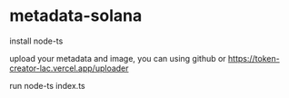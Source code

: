 # metadata-solana
install node-ts

upload your metadata and image, you can using github or https://token-creator-lac.vercel.app/uploader 

run node-ts index.ts
